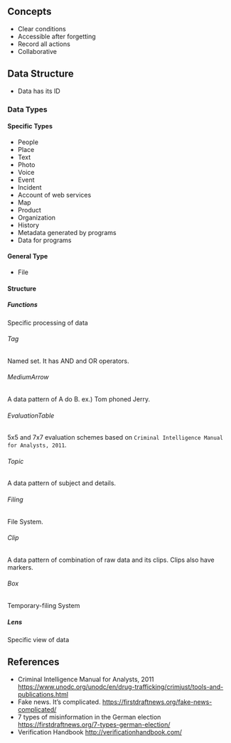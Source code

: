 ## Concepts
- Clear conditions
- Accessible after forgetting
- Record all actions
- Collaborative

## Data Structure
- Data has its ID
### Data Types
#### Specific Types
- People
- Place
- Text
- Photo
- Voice
- Event
- Incident
- Account of web services
- Map
- Product
- Organization
- History
- Metadata generated by programs
- Data for programs

#### General Type
- File

#### Structure

##### Functions
Specific processing of data
###### Tag
Named set. It has AND and OR operators.
###### MediumArrow
A data pattern of A do B. ex.) Tom phoned Jerry.
###### EvaluationTable
5x5 and 7x7 evaluation schemes based on `Criminal Intelligence Manual for Analysts, 2011`.
###### Topic
A data pattern of subject and details.
###### Filing
File System. 
###### Clip
A data pattern of combination of raw data and its clips. Clips also have markers.
###### Box
Temporary-filing System

##### Lens
Specific view of data

## References
- Criminal Intelligence Manual for Analysts, 2011 https://www.unodc.org/unodc/en/drug-trafficking/crimjust/tools-and-publications.html 
- Fake news. It’s complicated. https://firstdraftnews.org/fake-news-complicated/
- 7 types of misinformation in the German election https://firstdraftnews.org/7-types-german-election/
- Verification Handbook http://verificationhandbook.com/
